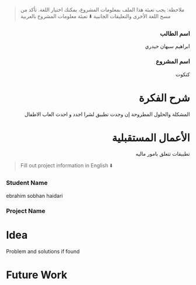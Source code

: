 > ملاحظة: يجب تعبئة هذا الملف بمعلومات المشروع، يمكنك اختيار اللغة. تأكد من مسح اللغة الأخرى والتعليقات الجانبية
> ⬇️ تعبئة معلومات المشروع بالعربية  
<div dir="rtl">

### اسم الطالب
  ابراهيم سبهان حيدري


### اسم المشروع
  كتكوت


# شرح الفكرة
المشكلة والحلول المطروحة إن وجدت
  تطبيق لشرا اجدد و احدث العاب الاطفال 


# الأعمال المستقبلية
  تطبيقات تتعلق بامور ماليه


</div>

> Fill out project information in English ⬇️
### Student Name
ebrahim sobhan haidari

### Project Name

# Idea
Problem and solutions if found 


# Future Work 



